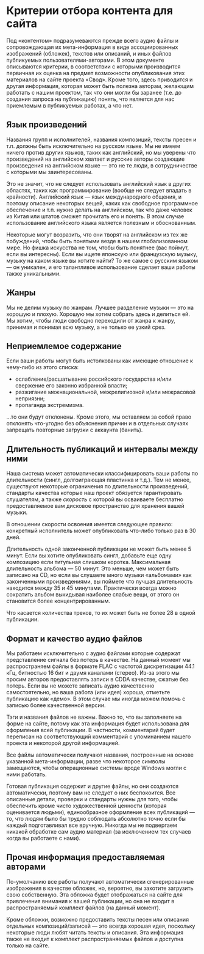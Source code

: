 # Критерии отбора контента для сайта

Под «контентом» подразумеваются прежде всего аудио файлы и сопровождающая их
мета-информация в виде ассоциированных изображений (обложек), текстов или
описаний, и иных файлов публикуемых пользователями-авторами. В этом
документе описываются критерии, в соответствии с которыми производится
первичная их оценка на предмет возможности опубликования этих материалов на
сайте проекта «Свод». Кроме того, здесь приводится и другая информация,
которая может быть полезна авторам, желающим работать с нашим проектом, так
что они могли бы заранее (т.е. до создания запроса на публикацию) понять,
что является для нас приемлемым в публикуемых работах, а что нет.

## Язык произведений

Названия групп и исполнителей, названия композиций, тексты пресен и т.п.
должны быть исключительно на русском языке. Мы не имеем ничего против других
языков, таких как английский, но мы уверены что произведений на английском
хватает и русские авторы создающие произведения на английском языке — это не
те люди, в сотрудничестве с которыми мы заинтересованы.

Это не значит, что не следует использовать английский язык в других
областях, таких как программирование (вообще не следует впадать в
крайности). Английский язык — язык международного общения, и поэтому
описание некоторых вещей, каких как свободное программное обеспечение и т.п.
нужно делать на английском, так что даже человек из Китая или штатов сможет
прочитать его и понять. В этом случае использование английского языка
является полезным и обоснованным.

Некоторые могут возразить, что они творят на английском из тех же
побуждений, чтобы быть понятыми везде в нашем глобализованном мире. Но фишка
искусства не том, чтобы быть понятнее (вас поймут, если вы интересны). Если
вы ищете японскую или французскую музыку, музыку на каком языке вы хотите
найти? То же самое с русским языком — он уникален, и его талантливое
использование сделает ваши работы также уникальными.

## Жанры

Мы не делим музыку по жанрам. Лучшее разделение музыки — это на хорошую и
плохую. Хорошую мы хотим собрать здесь и делиться ей. Мы хотим, чтобы люди
свободно переходили от жанра к жанру, принимая и понимая всю музыку, а не
только ее узкий срез.

## Неприемлемое содержание

Если ваши работы могут быть истолкованы как имеющие отношение к чему-либо из
этого списка:

* ослабление/расшатывание российского государства и/или свержение его
  законно избранной власти;
* разжигание межнациональной, межрелигиозной и/или межрасовой неприязни;
* пропаганда экстремизма.

…то они будут отклонены. Кроме этого, мы оставляем за собой право отклонять
что-угодно без объяснения причин и в отдельных случаях запрещать повторные
загрузки с аккаунта (банить).

## Длительность публикаций и интервалы между ними

Наша система может автоматически классифицировать ваши работы по
длительности (сингл, долгоиграющая пластинка и т.д.). Тем не менее,
существуют некоторые ограничения по длительности произведений, стандарты
качества которые наш проект обязуется гарантировать слушателям, а также
*скорость* с которой вы осваиваете бесплатно предоставляемое вам дисковое
пространство для хранения вашей музыки.

В отношении скорости освоения имеется следующее правило: конкретный
исполнитель может опубликовать что-либо только раз в 30 дней.

Длительность одной законченной публикации не может быть менее 5 минут. Если
вы хотите опубликовать сингл, добавьте еще одну композицию если титульная
слишком коротка. Максимальная длительность альбома — 50 минут. Это меньше,
чем может быть записано на CD, но если вы слушаете много музыки «альбомами»
как законченными произведениями, вы поймете что лучшая длительность
находится между 35 и 45 минутами. Практически всегда можно сократить альбом
выкидывая наиболее слабые вещи, от этого он становится более
концентрированным.

Что касается количества треков, то их может быть не более 28 в одной
публикации.

## Формат и качество аудио файлов

Мы работаем исключительно с аудио файлами которые содержат представление
сигнала без потерь в качестве. На данный момент мы распространяем файлы в
формате FLAC с частотой дискретизации 44.1 кГц, битностью 16 бит и двумя
каналами (стерео). Из-за этого мы просим авторов предоставлять записи в CDDA
качестве, сжатые без потерь. Если вы не можете записать аудио качественно
самостоятельно, но ваша работа (или идея) хороша, отметьте публикацию как
«демо». В этом случае мы иногда можем помочь с записью более качественной
версии.

Тэги и названия файлов не важны. Важно то, что вы заполняете на форме на
сайте, потому как эта информация будет использована для оформления всей
публикации. В частности, комментарий будет переписан на соответствующий
комментарий с упоминанием нашего проекта и некоторой другой информацией.

Все файлы автоматически получают названия, построенные на основе указанной
мета-информации, разве что некоторое символы замещаются, чтобы операционные
системы вроде Windows могли с ними работать.

Готовая публикация содержит и другие файлы, но они создаются автоматически,
поэтому вам не следует о них беспокоится. Все описанные детали, проверки и
стандарты нужны для того, чтобы обеспечить кроме чисто художественной
ценности (которая оценивается людьми), единообразное оформление всех
публикаций — то, что людям было бы трудно соблюдать абсолютно точно если бы
каждый подготавливал все вручную. Никогда мы не подвергаем никакой обработке
сам аудио материал (за исключением тех случаев когда вы работаете с нами).

## Прочая информация предоставляемая авторами

По-умолчанию все работы получают автоматически сгенерированные изображения в
качестве обложек, но, вероятно, вы захотите загрузить свою собственную. Эта
обложка будет отображаться на сайте для привлечения внимания к вашей
публикации, но она не входит в распространяемый комплект файлов (на данный
момент).

Кроме обложки, возможно предоставить тексты песен или описания отдельных
композиций/записей — это всегда хорошая идея, поскольку некоторые люди любят
читать тексты и описания. Эта информация также не входит к комплект
распространяемых файлов и доступна только на сайте.
